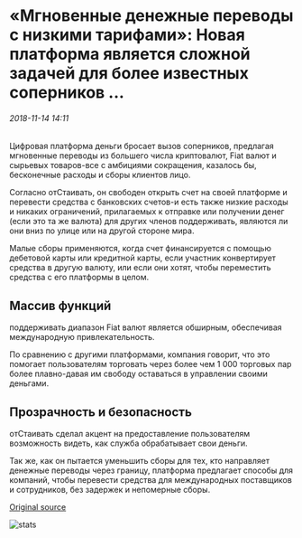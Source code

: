 # «Мгновенные денежные переводы с низкими тарифами»: Новая платформа является сложной задачей для более известных соперников ...

###### 2018-11-14 14:11

Цифровая платформа деньги бросает вызов соперников, предлагая мгновенные переводы из большего числа криптовалют, Fiat валют и сырьевых товаров-все с амбициями сокращения, казалось бы, бесконечные расходы и сборы клиентов лицо.

Согласно отСтаивать, он свободен открыть счет на своей платформе и перевести средства с банковских счетов-и есть также низкие расходы и никаких ограничений, прилагаемых к отправке или получении денег (если это та же валюта) для других членов поддерживать, являются ли они вниз по улице  или на другой стороне мира.

Малые сборы применяются, когда счет финансируется с помощью дебетовой карты или кредитной карты, если участник конвертирует средства в другую валюту, или если они хотят, чтобы переместить средства с его платформы в целом.

## Массив функций

поддерживать диапазон Fiat валют является обширным, обеспечивая международную привлекательность.

По сравнению с другими платформами, компания говорит, что это помогает пользователям торговать через более чем 1 000 торговых пар более плавно-давая им свободу оставаться в управлении своими деньгами.

## Прозрачность и безопасность

отСтаивать сделал акцент на предоставление пользователям возможность видеть, как служба обрабатывает свои деньги.

Так же, как он пытается уменьшить сборы для тех, кто направляет денежные переводы через границу, платформа предлагает способы для компаний, чтобы перевести средства для международных поставщиков и сотрудников, без задержек и непомерные сборы.

[Original source](https://cointelegraph.com/news/instant-money-transfers-with-low-fees-new-platform-is-challenging-better-known-rivals)

![stats](https://c.statcounter.com/11760860/0/a89fa40b/1/ "stats")